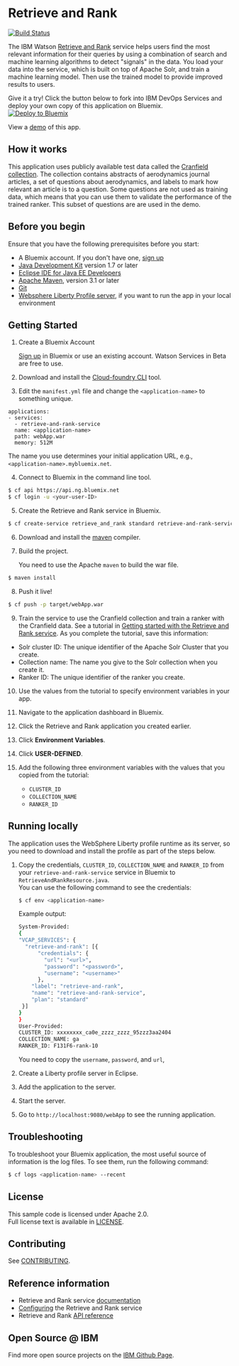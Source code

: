 # Retrieve and Rank
[![Build Status](https://travis-ci.org/watson-developer-cloud/retrieve-and-rank-java.svg?branch=master)](https://travis-ci.org/watson-developer-cloud/retrieve-and-rank-java)

The IBM Watson [Retrieve and Rank][service_url] service helps users find the most relevant information for their queries by using a combination of search and machine learning algorithms to detect "signals" in the data. You load your data into the service, which is built on top of Apache Solr, and train a machine learning model. Then use the trained model to provide improved results to users.

Give it a try! Click the button below to fork into IBM DevOps Services and deploy your own copy of this application on Bluemix.  
[![Deploy to Bluemix](https://bluemix.net/deploy/button.png)](https://bluemix.net/deploy?repository=https://github.com/watson-developer-cloud/retrieve-and-rank-java)

View a [demo](http://retrieve-and-rank-demo.mybluemix.net/) of this app.

## How it works
This application uses publicly available test data called the [Cranfield collection](http://ir.dcs.gla.ac.uk/resources/test_collections/cran/). The collection contains abstracts of aerodynamics journal articles, a set of questions about aerodynamics, and labels to mark how relevant an article is to a question. Some questions are not used as training data, which means that you can use them to validate the performance of the trained ranker. This subset of questions are are used in the demo.

## Before you begin
Ensure that you have the following prerequisites before you start:

* A Bluemix account. If you don't have one, [sign up][sign_up]
* [Java Development Kit](http://www.oracle.com/technetwork/java/javase/downloads/index.html) version 1.7 or later
* [Eclipse IDE for Java EE Developers](https://www.eclipse.org/downloads/packages/eclipse-ide-java-ee-developers/marsr)
* [Apache Maven](https://maven.apache.org/download.cgi), version 3.1 or later
* [Git](https://git-scm.com/downloads)
* [Websphere Liberty Profile server](https://developer.ibm.com/wasdev/downloads/liberty-profile-using-non-eclipse-environments/), if you want to run the app in your local environment


## Getting Started

1. Create a Bluemix Account

   [Sign up][sign_up] in Bluemix or use an existing account. Watson Services
   in Beta are free to use.

2. Download and install the [Cloud-foundry CLI][cloud_foundry] tool.

3. Edit the `manifest.yml` file and change the `<application-name>` to something unique.

  ```none
  applications:
  - services:
    - retrieve-and-rank-service
    name: <application-name>
    path: webApp.war
    memory: 512M
  ```

  The name you use determines your initial application URL, e.g.,
  `<application-name>.mybluemix.net`.

4. Connect to Bluemix in the command line tool.

  ```sh
  $ cf api https://api.ng.bluemix.net
  $ cf login -u <your-user-ID>
  ```

5. Create the Retrieve and Rank service in Bluemix.

  ```sh
  $ cf create-service retrieve_and_rank standard retrieve-and-rank-service
  ```

6. Download and install the [maven][maven] compiler.

7. Build the project.

   You need to use the Apache `maven` to build the war file.

  ```sh
  $ maven install
  ```

8. Push it live!

  ```sh
  $ cf push -p target/webApp.war
  ```

9. Train the service to use the Cranfield collection and train a ranker with the Cranfield data. See a tutorial in <a href="http://www.ibm.com/smarterplanet/us/en/ibmwatson/developercloud/doc/retrieve-rank/get_start.shtml" target="_blank"> Getting started with the Retrieve and Rank service</a>. As you complete the tutorial, save this information:
  * Solr cluster ID: The unique identifier of the Apache Solr Cluster that you create.
  * Collection name: The name you give to the Solr collection when you create it.  
  * Ranker ID: The unique identifier of the ranker you create.


10. Use the values from the tutorial to specify environment variables in your app.  

  1. Navigate to the application dashboard in Bluemix.
  2. Click the Retrieve and Rank application you created earlier.
  3. Click **Environment Variables**.
  4. Click **USER-DEFINED**.
  5. Add the following three environment variables with the values that you copied from the tutorial:
      * `CLUSTER_ID`
      * `COLLECTION_NAME`
      * `RANKER_ID`

## Running locally

  The application uses the WebSphere Liberty profile runtime as its server,
  so you need to download and install the profile as part of the steps below.

1. Copy the credentials, `CLUSTER_ID`, `COLLECTION_NAME` and `RANKER_ID` from your `retrieve-and-rank-service` service in Bluemix to `RetrieveAndRankResource.java`.  
   You can use the following command to see the credentials:

    ```sh
    $ cf env <application-name>
    ```

   Example output:

    ```sh
    System-Provided:
    {
    "VCAP_SERVICES": {
      "retrieve-and-rank": [{
          "credentials": {
            "url": "<url>",
            "password": "<password>",
            "username": "<username>"
          },
        "label": "retrieve-and-rank",
        "name": "retrieve-and-rank-service",
        "plan": "standard"
     }]
    }
    }
    User-Provided:
    CLUSTER_ID: xxxxxxxx_ca0e_zzzz_zzzz_95zzz3aa2404
    COLLECTION_NAME: ga
    RANKER_ID: F131F6-rank-10
    ```

	You need to copy the `username`, `password`, and `url`,


2. Create a Liberty profile server in Eclipse.

3. Add the application to the server.

4. Start the server.

5. Go to `http://localhost:9080/webApp` to see the running application.


## Troubleshooting

  To troubleshoot your Bluemix application, the most useful source of
  information is the log files. To see them, run the following command:

  ```sh
  $ cf logs <application-name> --recent
  ```

## License

  This sample code is licensed under Apache 2.0.  
  Full license text is available in [LICENSE](LICENSE).

## Contributing

  See [CONTRIBUTING](CONTRIBUTING.md).


## Reference information
* Retrieve and Rank service [documentation](http://www.ibm.com/smarterplanet/us/en/ibmwatson/developercloud/doc/retrieve-rank/)
* [Configuring](http://www.ibm.com/smarterplanet/us/en/ibmwatson/developercloud/doc/retrieve-rank/configure.shtml) the Retrieve and Rank service
* Retrieve and Rank [API reference](http://www.ibm.com/smarterplanet/us/en/ibmwatson/developercloud/retrieve-and-rank/api/v1/)

## Open Source @ IBM

  Find more open source projects on the
  [IBM Github Page](http://ibm.github.io/).

[sign_up]: https://console.ng.bluemix.net/registration/
[cloud_foundry]: https://github.com/cloudfoundry/cli
[service_url]: http://www.ibm.com/smarterplanet/us/en/ibmwatson/developercloud/retrieve-and-rank.html
[sign_up]: https://console.ng.bluemix.net/registration/
[liberty]: https://developer.ibm.com/wasdev/downloads/
[liberty_mac]: http://www.stormacq.com/how-to-install-websphere-8-5-liberty-profile-on-mac/
[maven]: https://maven.apache.org/
